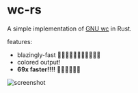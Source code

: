 # wc-rs

A simple implementation of [GNU wc](https://www.gnu.org/software/coreutils/manual/html_node/wc-invocation.html#wc-invocation) in Rust.

features:
- blazingly-fast 🚀🚀🚀🚀🚀🚀🚀🚀🚀🚀🚀
- colored output!
- **69x faster!!!!** 🚀🚀🚀🚀🚀🚀 

![screenshot](https://i.imgur.com/2h1PjlT.png)
